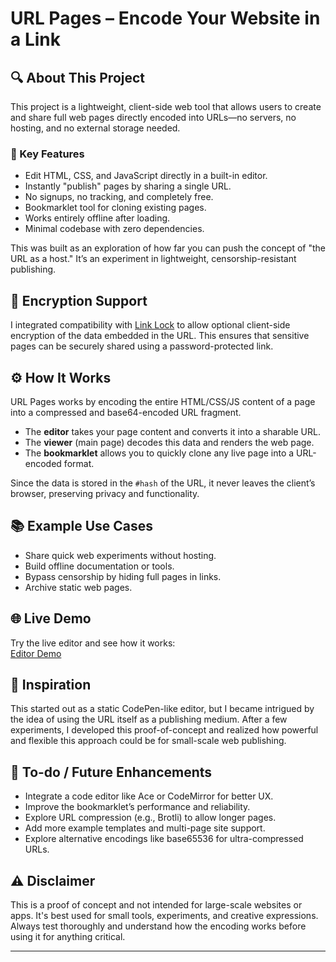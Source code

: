 # URL Pages – Encode Your Website in a Link

## 🔍 About This Project

This project is a lightweight, client-side web tool that allows users to create and share full web pages directly encoded into URLs—no servers, no hosting, and no external storage needed.

### 🚀 Key Features
- Edit HTML, CSS, and JavaScript directly in a built-in editor.
- Instantly "publish" pages by sharing a single URL.
- No signups, no tracking, and completely free.
- Bookmarklet tool for cloning existing pages.
- Works entirely offline after loading.
- Minimal codebase with zero dependencies.

This was built as an exploration of how far you can push the concept of "the URL as a host." It’s an experiment in lightweight, censorship-resistant publishing.

## 🔐 Encryption Support

I integrated compatibility with [Link Lock](https://github.com/jstrieb/link-lock) to allow optional client-side encryption of the data embedded in the URL. This ensures that sensitive pages can be securely shared using a password-protected link.

## ⚙️ How It Works

URL Pages works by encoding the entire HTML/CSS/JS content of a page into a compressed and base64-encoded URL fragment.

- The **editor** takes your page content and converts it into a sharable URL.
- The **viewer** (main page) decodes this data and renders the web page.
- The **bookmarklet** allows you to quickly clone any live page into a URL-encoded format.

Since the data is stored in the `#hash` of the URL, it never leaves the client’s browser, preserving privacy and functionality.

## 📚 Example Use Cases

- Share quick web experiments without hosting.
- Build offline documentation or tools.
- Bypass censorship by hiding full pages in links.
- Archive static web pages.

## 🌐 Live Demo

Try the live editor and see how it works:  
[Editor Demo](https://vickk-i.github.io/urlpages/editor)

## 🧠 Inspiration

This started out as a static CodePen-like editor, but I became intrigued by the idea of using the URL itself as a publishing medium. After a few experiments, I developed this proof-of-concept and realized how powerful and flexible this approach could be for small-scale web publishing.

## 📌 To-do / Future Enhancements

- Integrate a code editor like Ace or CodeMirror for better UX.
- Improve the bookmarklet’s performance and reliability.
- Explore URL compression (e.g., Brotli) to allow longer pages.
- Add more example templates and multi-page site support.
- Explore alternative encodings like base65536 for ultra-compressed URLs.

## ⚠️ Disclaimer

This is a proof of concept and not intended for large-scale websites or apps. It's best used for small tools, experiments, and creative expressions. Always test thoroughly and understand how the encoding works before using it for anything critical.

---
